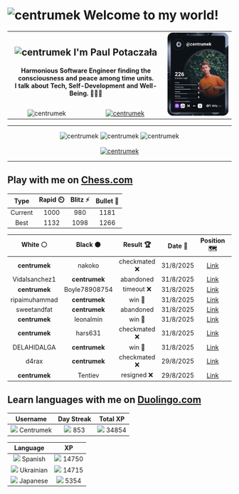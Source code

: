 <h1>
  <img
    src="https://emojis.slackmojis.com/emojis/images/1531849430/4246/blob-sunglasses.gif"
    width="30"
    alt="centrumek"
  />
  Welcome to my world!
</h1>

<table>
  <tbody>
    <tr>
      <td align="center" width="70%" colspan="2">
        <h2>
          <img
            src="https://raw.githubusercontent.com/MartinHeinz/MartinHeinz/master/wave.gif"
            width="30px"
            alt="centrumek"
          />
          I'm Paul Potaczała
        </h2>
        <h4>
          Harmonious Software Engineer finding the consciousness and peace among time units.
          <br/>
          I talk about Tech, Self-Development and Well-Being. 🌿🧘🚀
        </h4>
      </td>
      <td width="30%" rowspan="2">
        <a href="https://app.daily.dev/centrumek">
          <img
            src="./devcard.svg"
            alt="centrumek"
          />
        </a>
      </td>
    </tr>
    <tr align="center">
      <td>
        <img
          src="https://komarev.com/ghpvc/?username=centrumek&label=visitors&color=0e75b6&style=flat"
          alt="centrumek"
        >
      </td>
      <td>
        <a href="https://stackoverflow.com/users/14496012/centrumek">
          <img
            src="https://stackoverflow.com/users/flair/14496012.png?theme=dark"
            alt="centrumek"
          >
        </a>
      </td>
    </tr>
  </tbody>
</table>

---
<div align="center">
  <img 
    src="https://github-readme-stats.vercel.app/api?username=centrumek&show_icons=true&count_private=true&theme=dark&hide_border=true&hide=issues,contribs&bg_color=00000000"
    alt="centrumek"
  />
  <img
    src="https://github-readme-stats.vercel.app/api/top-langs/?username=centrumek&layout=compact&hide_border=true&theme=dark&bg_color=00000000&langs_count=6&exclude_repo=air-statistic-app"
    alt="centrumek"
  />
  <img 
    src="https://github-readme-streak-stats.herokuapp.com?user=centrumek&theme=dark&hide_border=true&background=FFFFFF00"
    alt="centrumek"
  />
  <br/>
  <br/>
  <a href="https://www.buymeacoffee.com/centrumek">
    <img
      src="https://cdn.buymeacoffee.com/buttons/v2/default-orange.png"
      height="50"
      width="210"
      alt="centrumek"
    />
  </a>
</div>

---

## Play with me on [Chess.com](https://www.chess.com/member/centrumek)

<div align="center">
<!--START_SECTION:chessStats-->
<!-- Automatically generated with https://github.com/Balastrong/chess-stats-action -->

| Type | Rapid ⏲️ | Blitz ⚡ | Bullet 🔫 |
|:---:|:---:|:---:|:---:|
| Current | 1000 | 980 | 1181 |
| Best | 1132 | 1098 | 1266 |

| White ⚪ | Black ⚫ | Result 🏆 | Date 📅 | Position 🗺️ | Type 🕕 |
|:---:|:---:|:---:|:---:|:---:|:---:|
| **centrumek** | nakoko | checkmated ❌ | 31/8/2025 | <a href="http://www.ee.unb.ca/cgi-bin/tervo/fen.pl?select=r3kr2/1pp2p2/p6p/4PQ1p/1P3P2/P2Pb2P/1B2P3/3RK1q1 w q - 0 24">Link</a> | Blitz |
| Vidalsanchez1 | **centrumek** | abandoned  | 31/8/2025 | <a href="http://www.ee.unb.ca/cgi-bin/tervo/fen.pl?select=8/1k1r3p/7P/5PR1/2RPp1P1/4P3/1K6/5B2 b - - 0 39">Link</a> | Blitz |
| **centrumek** | Boyle78908754 | timeout ❌ | 31/8/2025 | <a href="http://www.ee.unb.ca/cgi-bin/tervo/fen.pl?select=8/p5p1/8/7p/8/1P1N3r/PKP1k3/8 w - - 0 38">Link</a> | Blitz |
| ripaimuhammad | **centrumek** | win 🥇 | 31/8/2025 | <a href="http://www.ee.unb.ca/cgi-bin/tervo/fen.pl?select=rn1qk1n1/ppp5/3pbpr1/4p2p/4P3/N1PP1P2/PP4P1/R3KBNR w KQq - 0 12">Link</a> | Blitz |
| sweetandfat | **centrumek** | abandoned  | 31/8/2025 | <a href="http://www.ee.unb.ca/cgi-bin/tervo/fen.pl?select=3Q1k2/6p1/7p/p5p1/1ppB4/8/P5PP/4R1K1 b - - 0 33">Link</a> | Blitz |
| **centrumek** | leonalmin | win 🥇 | 31/8/2025 | <a href="http://www.ee.unb.ca/cgi-bin/tervo/fen.pl?select=r3k2r/2pbq2p/pp2p1pP/3p4/P2P1PQ1/1NPBP3/2P5/R3K2R b KQkq - 0 19">Link</a> | Blitz |
| **centrumek** | hars631 | checkmated ❌ | 31/8/2025 | <a href="http://www.ee.unb.ca/cgi-bin/tervo/fen.pl?select=5rk1/pbp3p1/5p2/2p2Qp1/3P3q/2P1p1K1/PP6/4R3 w - - 2 35">Link</a> | Blitz |
| DELAHIDALGA | **centrumek** | win 🥇 | 31/8/2025 | <a href="http://www.ee.unb.ca/cgi-bin/tervo/fen.pl?select=1k6/p7/1p1r4/1P3K2/P2P2r1/8/8/8 w - - 0 51">Link</a> | Blitz |
| d4rax | **centrumek** | checkmated ❌ | 29/8/2025 | <a href="http://www.ee.unb.ca/cgi-bin/tervo/fen.pl?select=1r6/kp4R1/3R4/Q1pPp3/4P3/2P5/PP5p/7K b - - 0 38">Link</a> | Blitz |
| **centrumek** | Tentiev | resigned ❌ | 29/8/2025 | <a href="http://www.ee.unb.ca/cgi-bin/tervo/fen.pl?select=rnbqkbnr/pppppppp/8/8/8/8/PPPPPPPP/RNBQKBNR w KQkq - 0 1">Link</a> | Blitz |

<!--END_SECTION:chessStats-->
</div>

## Learn languages with me on [Duolingo.com](https://www.duolingo.com/profile/Centrumek)

<div align="center">
<!--START_SECTION:duolingoStats-->
<!-- Automatically generated with https://github.com/centrumek/duolingo-readme-stats-->

| Username | Day Streak | Total XP |
|:---:|:---:|:---:|
| <img src="https://raw.githubusercontent.com/centrumek/duolingo-readme-stats/main/assets/duolingo.png" height="12"> Centrumek | <img src="https://raw.githubusercontent.com/centrumek/duolingo-readme-stats/main/assets/streakinactive.svg" height="12"> 853 | <img src="https://raw.githubusercontent.com/centrumek/duolingo-readme-stats/main/assets/xp.svg" height="12"> 34854 |

| Language | XP |
|:---:|:---:|
| <img src="https://raw.githubusercontent.com/centrumek/duolingo-readme-stats/main/assets/langs/spanish.svg" height="12"> Spanish | <img src="https://raw.githubusercontent.com/centrumek/duolingo-readme-stats/main/assets/xp.svg" height="12"> 14750 |
| <img src="https://raw.githubusercontent.com/centrumek/duolingo-readme-stats/main/assets/langs/ukrainian.svg" height="12"> Ukrainian | <img src="https://raw.githubusercontent.com/centrumek/duolingo-readme-stats/main/assets/xp.svg" height="12"> 14715 |
| <img src="https://raw.githubusercontent.com/centrumek/duolingo-readme-stats/main/assets/langs/japanese.svg" height="12"> Japanese | <img src="https://raw.githubusercontent.com/centrumek/duolingo-readme-stats/main/assets/xp.svg" height="12"> 5354 |

<!--END_SECTION:duolingoStats-->
</div>
<!--
**centrumek/centrumek** is a ✨ _special_ ✨ repository because its `README.md` (this file) appears on your GitHub profile.

Here are some ideas to get you started:

- 🔭 I’m currently working on ...
- 🌱 I’m currently learning ...
- 👯 I’m looking to collaborate on ...
- 🤔 I’m looking for help with ...
- 💬 Ask me about ...
- 📫 How to reach me: ...
- 😄 Pronouns: ...
- ⚡ Fun fact: ...
-->
